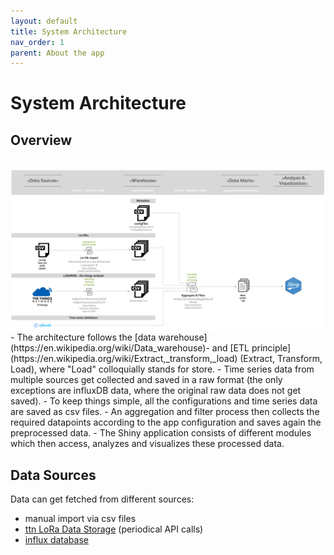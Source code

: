 ```yaml
---
layout: default
title: System Architecture
nav_order: 1
parent: About the app
---
```


# System Architecture

## Overview
<br>
<img src="https://raw.githubusercontent.com/hslu-ige-laes/lcm/master/docs/assets/images/systemArchitecture_01.PNG" alt="Application architecture" onclick="window.open('https://raw.githubusercontent.com/hslu-ige-laes/lcm/master/docs/assets/images/systemArchitecture_01.PNG', '_blank');" />
<br>
- The architecture follows the [data warehouse](https://en.wikipedia.org/wiki/Data_warehouse)- and [ETL principle](https://en.wikipedia.org/wiki/Extract,_transform,_load) (Extract, Transform, Load), where "Load" colloquially stands for store.
- Time series data from multiple sources get collected and saved in a raw format (the only exceptions are influxDB data, where the original raw data does not get saved).
- To keep things simple, all the configurations and time series data are saved as csv files.
- An aggregation and filter process then collects the required datapoints according to the app configuration and saves again the preprocessed data.
- The Shiny application consists of different modules which then access, analyzes and visualizes these processed data.

## Data Sources
Data can get fetched from different sources:
- manual import via csv files
- [ttn LoRa Data Storage](https://www.thethingsnetwork.org/docs/applications/storage/) (periodical API calls)
- [influx database](https://docs.influxdata.com/influxdb/)
